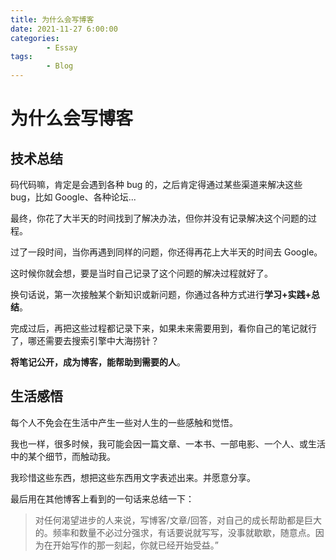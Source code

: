 ```yaml
---
title: 为什么会写博客
date: 2021-11-27 6:00:00
categories:
        - Essay
tags:
        - Blog
---
```


# 为什么会写博客

## 技术总结

码代码嘛，肯定是会遇到各种 bug 的，之后肯定得通过某些渠道来解决这些 bug，比如 Google、各种论坛...

最终，你花了大半天的时间找到了解决办法，但你并没有记录解决这个问题的过程。

过了一段时间，当你再遇到同样的问题，你还得再花上大半天的时间去 Google。

这时候你就会想，要是当时自己记录了这个问题的解决过程就好了。

换句话说，第一次接触某个新知识或新问题，你通过各种方式进行**学习+实践+总结**。

完成过后，再把这些过程都记录下来，如果未来需要用到，看你自己的笔记就行了，哪还需要去搜索引擎中大海捞针？

**将笔记公开，成为博客，能帮助到需要的人**。

## 生活感悟

每个人不免会在生活中产生一些对人生的一些感触和觉悟。

我也一样，很多时候，我可能会因一篇文章、一本书、一部电影、一个人、或生活中的某个细节，而触动我。

我珍惜这些东西，想把这些东西用文字表述出来。并愿意分享。

最后用在其他博客上看到的一句话来总结一下：

> 对任何渴望进步的人来说，写博客/文章/回答，对自己的成长帮助都是巨大的。频率和数量不必过分强求，有话要说就写写，没事就歇歇，随意点。因为在开始写作的那一刻起，你就已经开始受益。”
